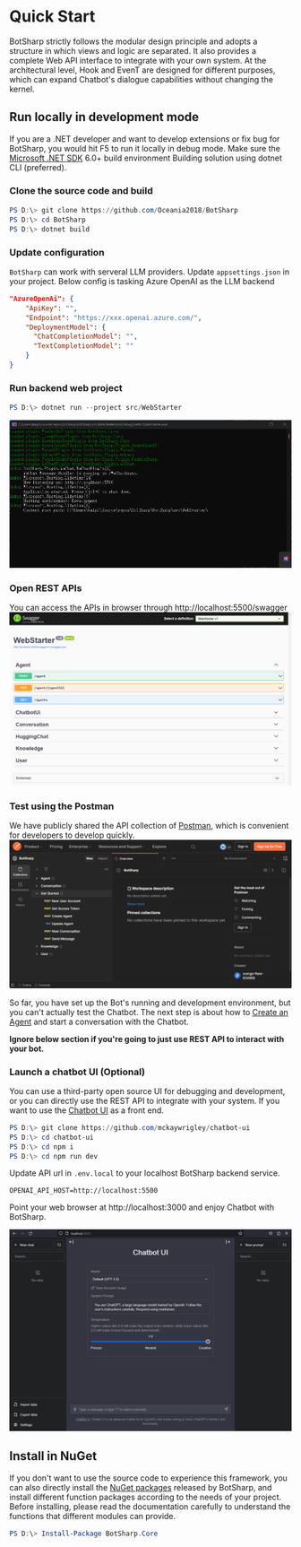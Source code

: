 # Quick Start

BotSharp strictly follows the modular design principle and adopts a structure in which views and logic are separated. It also provides a complete Web API interface to integrate with your own system. At the architectural level, Hook and EvenT are designed for different purposes, which can expand Chatbot's dialogue capabilities without changing the kernel.

## Run locally in development mode

If you are a .NET developer and want to develop extensions or fix bug for BotSharp, you would hit F5 to run it locally in debug mode. 
Make sure the [Microsoft .NET SDK](https://dotnet.microsoft.com/en-us/download/dotnet/6.0) 6.0+ build environment
Building solution using dotnet CLI (preferred).

### Clone the source code and build
```powershell
PS D:\> git clone https://github.com/Oceania2018/BotSharp
PS D:\> cd BotSharp
PS D:\> dotnet build
```

### Update configuration
`BotSharp` can work with serveral LLM providers. Update `appsettings.json` in your project. Below config is tasking Azure OpenAI as the LLM backend

```json
"AzureOpenAi": {
    "ApiKey": "",
    "Endpoint": "https://xxx.openai.azure.com/",
    "DeploymentModel": {
      "ChatCompletionModel": "",
      "TextCompletionModel": ""
    }
}
```

### Run backend web project
```powershell
PS D:\> dotnet run --project src/WebStarter
```
![alt text](assets/BackendServiceHomeScreenshot.png "Title")

### Open REST APIs 
You can access the APIs in browser through http://localhost:5500/swagger
![alt text](assets/APIHome.png "Title")

### Test using the Postman
We have publicly shared the API collection of [Postman](https://www.postman.com/orange-flare-634868/workspace/botsharp/overview), which is convenient for developers to develop quickly.
![alt text](assets/APIPostman.png "Title")

So far, you have set up the Bot's running and development environment, but you can't actually test the Chatbot. The next step is about how to [Create an Agent](../agent/account) and start a conversation with the Chatbot.

**Ignore below section if you're going to just use REST API to interact with your bot.**

### Launch a chatbot UI (Optional)
You can use a third-party open source UI for debugging and development, or you can directly use the REST API to integrate with your system.
If you want to use the [Chatbot UI](https://github.com/mckaywrigley/chatbot-ui) as a front end.
```powershell
PS D:\> git clone https://github.com/mckaywrigley/chatbot-ui
PS D:\> cd chatbot-ui
PS D:\> cd npm i
PS D:\> cd npm run dev
```

Update API url in `.env.local` to your localhost BotSharp backend service.
```config
OPENAI_API_HOST=http://localhost:5500
```

Point your web browser at http://localhost:3000 and enjoy Chatbot with BotSharp.

![alt text](assets/ChatbotUIHome.png "Title")

## Install in NuGet
If you don't want to use the source code to experience this framework, you can also directly install the [NuGet packages](https://www.nuget.org/packages?q=BotSharp) released by BotSharp, and install different function packages according to the needs of your project. Before installing, please read the documentation carefully to understand the functions that different modules can provide.

```powershell
PS D:\> Install-Package BotSharp.Core
```
